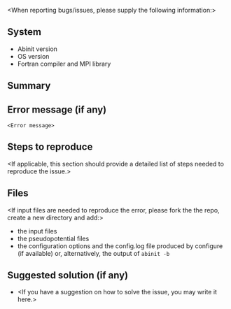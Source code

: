 <When reporting bugs/issues, please supply the following information:>

## System

* Abinit version
* OS version
* Fortran compiler and MPI library

## Summary

<This section should provide a detailed explanation of the issue.>

## Error message (if any)

```
<Error message>
```

## Steps to reproduce

<If applicable, this section should provide a detailed list of steps needed to reproduce the issue.>

## Files

<If input files are needed to reproduce the error, please fork the the repo,
create a new directory and add:> 

*  the input files
*  the pseudopotential files
*  the configuration options and the config.log file produced by configure (if available)
   or, alternatively, the output of `abinit -b` 

## Suggested solution (if any)

* <If you have a suggestion on how to solve the issue, you may write it here.>